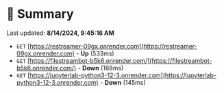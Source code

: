 # 📖 Summary
Last updated: **8/14/2024, 9:45:16 AM**

- `GET` [https://restreamer-09gx.onrender.com](https://restreamer-09gx.onrender.com) - **Up** (533ms)
- `GET` [https://filestreambot-b5k6.onrender.com/](https://filestreambot-b5k6.onrender.com/) - **Down** (168ms)
- `GET` [https://jupyterlab-python3-12-3.onrender.com](https://jupyterlab-python3-12-3.onrender.com) - **Down** (145ms)
